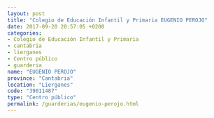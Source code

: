 ```yaml
---
layout: post
title: "Colegio de Educación Infantil y Primaria EUGENIO PEROJO"
date: 2017-09-20 20:57:05 +0200
categories:
- Colegio de Educación Infantil y Primaria
- cantabria
- lierganes
- Centro público
- guarderia
name: "EUGENIO PEROJO"
province: "Cantabria"
location: "Lierganes"
code: "39011487"
type: "Centro público"
permalink: /guarderias/eugenio-perojo.html
---
```

